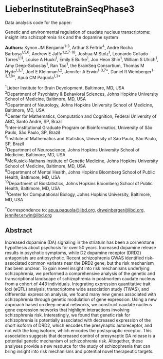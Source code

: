 # LieberInstituteBrainSeqPhase3

Data analysis code for the paper:

Genetic and environmental regulation of caudate nucleus transcriptome: insight into schizophrenia risk and the dopamine system

**Authors:** Kynon JM Benjamin<sup>1-3</sup>, Arthur S Feltrin<sup>4</sup>,
André Rocha Barbosa<sup>1,5,6</sup>, Andrew E Jaffe<sup>1,2,7-10</sup>,
Joshua M Stolz<sup>1</sup>, Leonardo Collado-Torres<sup>1,11</sup>,
Louise A Huuki<sup>1</sup>, Emily E Burke<sup>1</sup>, Joo Heon Shin<sup>1</sup>,
William S Ulrich<sup>1</sup>, Amy Deep-Soboslay<sup>1</sup>, Ran Tao<sup>1</sup>,
the BrainSeq Consortium, Thomas M Hyde<sup>1,3,7</sup>, Joel E
Kleinman<sup>1,2</sup>, Jennifer A Erwin<sup>1-3,7\*</sup>,
Daniel R Weinberger<sup>1-3,7,8\*</sup>, Apuã CM Paquola<sup>1,3\*</sup>

<sup>1</sup>Lieber Institute for Brain Development, Baltimore, MD, USA<br/>
<sup>2</sup>Department of Psychiatry & Behavioral Sciences, Johns Hopkins University School of Medicine, Baltimore, MD, USA<br/>
<sup>3</sup>Department of Neurology, Johns Hopkins University School of Medicine, Baltimore, MD, USA<br/>
<sup>4</sup>Center for Mathematics, Computation and Cognition, Federal University of ABC, Santo André, SP, Brazil<br/>
<sup>5</sup>Inter-institutional Graduate Program on Bioinformatics, University of São Paulo, São Paulo, SP, Brazil<br/>
<sup>6</sup>Institute of Mathematics and Statistics, University of São Paulo, São Paulo, SP, Brazil<br/>
<sup>7</sup>Department of Neuroscience, Johns Hopkins University School of Medicine, Baltimore, MD, USA<br/>
<sup>8</sup>McKusick-Nathans Institute of Genetic Medicine, Johns Hopkins University School of Medicine, Baltimore, MD, USA<br/>
<sup>9</sup>Department of Mental Health, Johns Hopkins Bloomberg School of Public Health, Baltimore, MD, USA<br/>
<sup>10</sup>Department of Biostatistics, Johns Hopkins Bloomberg School of Public Health, Baltimore, MD, USA<br/>
<sup>11</sup>Center for Computational Biology, Johns Hopkins University, Baltimore, MD, USA<br/>

<sup>\*</sup>Correspondence to: apua.paquola@libd.org,  drweinberger@libd.org, jennifer.erwin@libd.org

## Abstract
Increased dopamine (DA) signaling in the striatum has been a cornerstone
hypothesis about psychosis for over 50 years. Increased dopamine release results
in psychotic symptoms, while D2 dopamine receptor (DRD2) antagonists are
antipsychotic. Recent schizophrenia GWAS identified risk-associated common
variants near the DRD2 gene, but the risk mechanism has been unclear. To gain
novel insight into risk mechanisms underlying schizophrenia, we performed a
comprehensive analysis of the genetic and transcriptional landscape of
schizophrenia in postmortem caudate nucleus from a cohort of 443 individuals.
Integrating expression quantitative trait loci (eQTL) analysis, transcriptome
wide association study (TWAS), and differential expression analysis, we found
many new genes associated with schizophrenia through genetic modulation of gene
expression. Using a new approach based on deep neural networks, we construct
caudate nucleus gene expression networks that highlight interactions involving
schizophrenia risk. Interestingly, we found that genetic risk for schizophrenia
is potentially associated with decreased expression of the short isoform of
DRD2, which encodes the presynaptic autoreceptor, and not with the long isoform,
which encodes the postsynaptic receptor. This association suggests that
decreased control of presynaptic DA release is a potential genetic mechanism of
schizophrenia risk. Altogether, these analyses provide a new resource for the
study of schizophrenia that can bring insight into risk mechanisms and potential
novel therapeutic targets.
